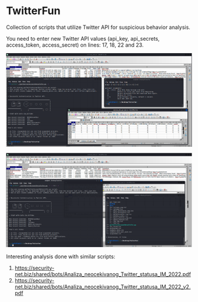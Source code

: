 # TwitterFun
Collection of scripts that utilize Twitter API for suspicious behavior analysis.

You need to enter new Twitter API values (api_key, api_secrets, access_token, access_secret) on lines: 17, 18, 22 and 23.

![alt text](https://github.com/Ivan-Markovic/TwitterFun/blob/main/TwitterFun3.png)

![alt text](https://github.com/Ivan-Markovic/TwitterFun/blob/main/TwitterFun4.png)

Interesting analysis done with similar scripts:
1. https://security-net.biz/shared/bots/Analiza_neocekivanog_Twitter_statusa_IM_2022.pdf
2. https://security-net.biz/shared/bots/Analiza_neocekivanog_Twitter_statusa_IM_2022_v2.pdf
